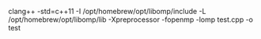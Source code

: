 clang++ -std=c++11 -I /opt/homebrew/opt/libomp/include -L /opt/homebrew/opt/libomp/lib -Xpreprocessor -fopenmp -lomp test.cpp -o test